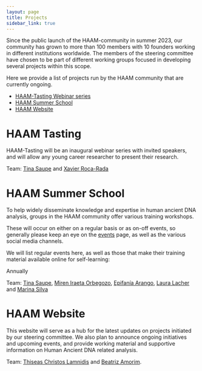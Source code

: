 ```yaml
---
layout: page
title: Projects
sidebar_link: true
---
```


Since the public launch of the HAAM-community in summer 2023, our community has grown to more than 100 members with 10 founders working in different institutions worldwide. The members of the steering committee have chosen to be part of different working groups focused in developing several projects within this scope.

Here we provide a list of projects run by the HAAM community that are currently ongoing.

<!-- TOC -->

- [HAAM-Tasting Webinar series](/projects/haam_tasting)
- [HAAM Summer School](#haam-summer-school)
- [HAAM Website](#haam-website)

<!-- /TOC -->

# HAAM Tasting

HAAM-Tasting will be an inaugural webinar series with invited speakers, and will allow any young career researcher to present their research.

Team: [Tina Saupe](mailto:tsaupe@live.de) and [Xavier Roca-Rada](mailto:xavier.rocarada@adelaide.edu.au)


# HAAM Summer School

To help widely disseminate knowledge and expertise in human ancient DNA analysis, groups in the HAAM community offer various training workshops.

These will occur on either on a regular basis or as on-off events, so generally please keep an eye on the [events](/category/events/) page, as well as the various social media channels.

We will list regular events here, as well as those that make their training material available online for self-learning:

Annually
<!--
Website: https://haam-community.github.io/haam-summer-school
Supported by: 
-->

Team: [Tina Saupe](mailto:tsaupe@live.de), [Miren Iraeta Orbegozo](mailto:iraeta.miren@gmail.com), [Epifanía Arango](mailto:epifaniarango@gmail.com), [Laura Lacher](mailto:laura_lacher@eva.mpg.de) and [Marina Silva](mailto:marina.silva@crick.ac.uk)


# HAAM Website

This website will serve as a hub for the latest updates on projects initiated by our steering committee. We also plan to announce ongoing initiatives and upcoming events, and provide working material and supportive information on Human Ancient DNA related analysis.

Team: [Thiseas Christos Lamnidis](mailto:thiseas_christos_lamnidis@eva.mpg.de) and [Beatriz Amorim](mailto:amorimsba@gmail.com).